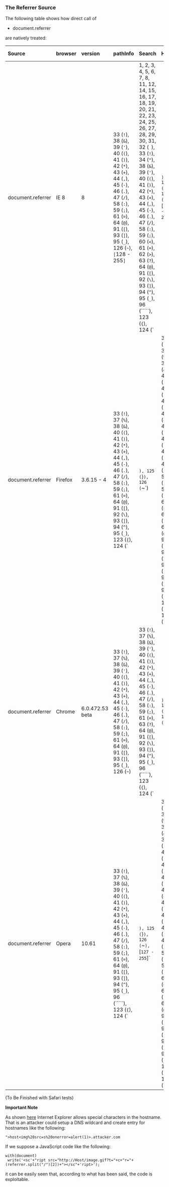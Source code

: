 ### The Referrer Source ###
The following table shows how direct call of

  * document.referrer

are natively treated:

| **Source** | **browser** | **version** |  **pathInfo** | **Search** | **Hash** | **output sample**|
|:-----------|:------------|:------------|:--------------|:-----------|:---------|:-----------------|
| document.referrer |     IE 8     |  8          | 33 (`!`), 38 (`&`), 39 (`'`), 40 (`(`), 41 (`)`), 42 (`*`), 43 (`+`), 44 (`,`), 45 (`-`), 46 (`.`), 47 (`/`), 58 (`:`), 59 (`;`), 61 (`=`), 64 (`@`), 91 (`[`), 93 (`]`), 95 (`_`), 126 (`~`), `[`128 - 255`]` | 1, 2, 3, 4, 5, 6, 7, 8, 11, 12, 14, 15, 16, 17, 18, 19, 20, 21, 22, 23, 24, 25, 26, 27, 28, 29, 30, 31, 32 (` `), 33 (`!`), 34 (`"`), 38 (`&`), 39 (`'`), 40 (`(`), 41 (`)`), 42 (`*`), 43 (`+`), 44 (`,`), 45 (`-`), 46 (`.`), 47 (`/`), 58 (`:`), 59 (`;`), 60 (`<`), 61 (`=`), 62 (`>`), 63 (`?`), 64 (`@`), 91 (`[`), 92 (`\`), 93 (`]`), 94 (`^`), 95 (`_`), 96 (`````), 123 (`{`), 124 (`|`), 125 (`}`), 126 (`~`), `[`127 - 255`]` | none     | http://host/path/to/page.ext/<font color='red'>test%3Ca%22%27%0A%60=%20+%20%3E;test%3Ca%22%27%0A%60=%20+%20%3E</font><font color='green'>?test%3Ca%22%27%0A%60=%20+%20%3E;</font>    |
| document.referrer |     Firefox    |  3.6.15 - 4   | 33 (`!`), 37 (`%`), 38 (`&`), 40 (`(`), 41 (`)`), 42 (`*`), 43 (`+`), 44 (`,`), 45 (`-`), 46 (`.`), 47 (`/`), 58 (`:`), 59 (`;`), 61 (`=`), 64 (`@`), 91 (`[`), 92 (`\`), 93 (`]`), 94 (`^`), 95 (`_`), 123 (`{`), 124 (`|`), 125 (`}`), 126 (`~`) | 33 (`!`), 37 (`%`), 38 (`&`), 40 (`(`), 41 (`)`), 42 (`*`), 43 (`+`), 44 (`,`), 45 (`-`), 46 (`.`), 47 (`/`), 58 (`:`), 59 (`;`), 61 (`=`), 63 (`?`), 64 (`@`), 91 (`[`), 92 (`\`), 93 (`]`), 94 (`^`), 95 (`_`), 123 (`{`), 124 (`|`), 125 (`}`), 126 (`~`) | None     |   http://host/path/to/page.ext/<font color='red'>test%3Ca%22'%0A%60=%20+%20%3E;test%3Ca%22'%0A%60=%20+%20%3E</font><font color='green'>?test<a"'%0A<code>`</code>=%20+%20>;</font>    |
| document.referrer |       Chrome     |   6.0.472.53 beta        | 33 (`!`), 37 (`%`), 38 (`&`), 39 (`'`), 40 (`(`), 41 (`)`), 42 (`*`), 43 (`+`), 44 (`,`), 45 (`-`), 46 (`.`), 47 (`/`), 58 (`:`), 59 (`;`), 61 (`=`), 64 (`@`), 91 (`[`), 93 (`]`), 95 (`_`), 126 (`~`)  |  33 (`!`), 37 (`%`), 38 (`&`), 39 (`'`), 40 (`(`), 41 (`)`), 42 (`*`), 43 (`+`), 44 (`,`), 45 (`-`), 46 (`.`), 47 (`/`), 58 (`:`), 59 (`;`), 61 (`=`), 63 (`?`), 64 (`@`), 91 (`[`), 92 (`\`), 93 (`]`), 94 (`^`), 95 (`_`), 96 (`````), 123 (`{`), 124 (`|`), 125 (`}`), 126 (`~`) | None     | http://host/path/to/page.ext/<font color='red'>test%3Ca%22'%0A%60=%20+%20%3E;test%3Ca%22'%0A%60=%20+%20%3E</font><font color='green'>?test%3Ca%22'%0A`=%20+%20%3E;</font>    |
| document.referrer |       Opera     |  10.61      | 33 (`!`), 37 (`%`), 38 (`&`), 39 (`'`), 40 (`(`), 41 (`)`), 42 (`*`), 43 (`+`), 44 (`,`), 45 (`-`), 46 (`.`), 47 (`/`), 58 (`:`), 59 (`;`), 61 (`=`), 64 (`@`), 91 (`[`), 93 (`]`), 94 (`^`), 95 (`_`), 96 (`````), 123 (`{`), 124 (`|`), 125 (`}`), 126 (`~`), `[`127 - 255`]`  | 33 (`!`), 37 (`%`), 38 (`&`), 39 (`'`), 40 (`(`), 41 (`)`), 42 (`*`), 43 (`+`), 44 (`,`), 45 (`-`), 46 (`.`), 47 (`/`), 58 (`:`), 59 (`;`), 61 (`=`), 63 (`?`), 64 (`@`), 91 (`[`), 93 (`]`), 94 (`^`), 95 (`_`), 123 (`{`), 124 (`|`), 125 (`}`), 126 (`~`) | None     |   http://host/path/to/page.ext/<font color='red'>test%3Ca%22'%0A<code>`</code>=%20+%20%3E;test%3Ca%22'%0A`=%20+%20%3E</font><font color='green'>?test%3Ca%22'%0A%60=%20+%20%3E;</font>    |

(To Be Finished with Safari tests)

**Important Note**

As shown [here](http://blog.mindedsecurity.com/2011/03/abusing-referrer-on-explorer-for.html) Internet Explorer allows special characters in the hostname.
That is an attacker could setup a DNS wildcard and create entry for hostnames like the following:
```
">host<img%20src=s%20onerror=alert(1)>.attacker.com
```

If we suppose a JavaScript code like the following:

```
with(document)
 write('<sc'+"ript src="http://Host/image.gif?t="+c+"r="+(referrer.split("/")[2])+"></sc"+'ript>');  
```

it can be easily seen that, according to what has been said, the code is exploitable.